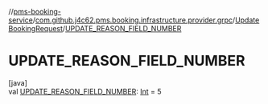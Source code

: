 //[pms-booking-service](../../../index.md)/[com.github.j4c62.pms.booking.infrastructure.provider.grpc](../index.md)/[UpdateBookingRequest](index.md)/[UPDATE_REASON_FIELD_NUMBER](-u-p-d-a-t-e_-r-e-a-s-o-n_-f-i-e-l-d_-n-u-m-b-e-r.md)

# UPDATE_REASON_FIELD_NUMBER

[java]\
val [UPDATE_REASON_FIELD_NUMBER](-u-p-d-a-t-e_-r-e-a-s-o-n_-f-i-e-l-d_-n-u-m-b-e-r.md): [Int](https://kotlinlang.org/api/core/kotlin-stdlib/kotlin/-int/index.html) = 5